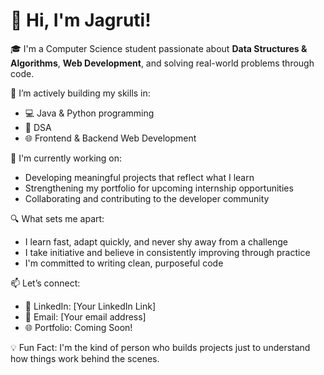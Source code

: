 # 👋 Hi, I'm Jagruti!

🎓 I'm a Computer Science student passionate about **Data Structures & Algorithms**, **Web Development**, and solving real-world problems through code.

🚀 I’m actively building my skills in:
- 💻 Java & Python programming
- 🧠 DSA
- 🌐 Frontend & Backend Web Development

💼 I'm currently working on:
- Developing meaningful projects that reflect what I learn
- Strengthening my portfolio for upcoming internship opportunities
- Collaborating and contributing to the developer community

🔍 What sets me apart:
- I learn fast, adapt quickly, and never shy away from a challenge
- I take initiative and believe in consistently improving through practice
- I'm committed to writing clean, purposeful code

📫 Let’s connect:
- 📎 LinkedIn: [Your LinkedIn Link]
- 📧 Email: [Your email address]
- 🌐 Portfolio: Coming Soon!

💡 Fun Fact: I'm the kind of person who builds projects just to understand how things work behind the scenes.


